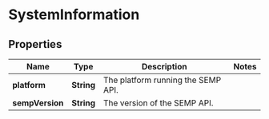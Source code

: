 
# SystemInformation

## Properties
Name | Type | Description | Notes
------------ | ------------- | ------------- | -------------
**platform** | **String** | The platform running the SEMP API. | 
**sempVersion** | **String** | The version of the SEMP API. | 



